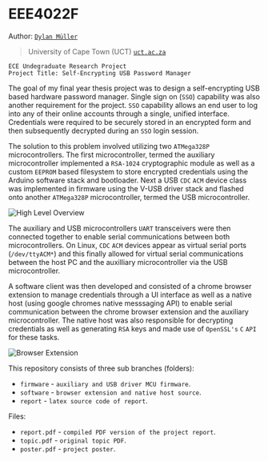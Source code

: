 # EEE4022F

Author: [`Dylan Müller`](https://www.linkedin.com/in/dylanmuller/)
> University of Cape Town (UCT) [`uct.ac.za`](https://uct.ac.za)

```
ECE Undegraduate Research Project
Project Title: Self-Encrypting USB Password Manager
```

The goal of my final year thesis project was to design a self-encrypting USB based hardware password manager. Single sign on (`SSO`) capability was also another requirement for the project. `SSO` capability allows an end user to log into any of their online accounts through a single, unified interface. Credentials were required to be securely stored in an encrypted form and then subsequently decrypted during an `SSO` login session. 

The solution to this problem involved utilizing two `ATMega328P` microcontrollers. The first microcontroller, termed the auxiliary microcontroller implemented a `RSA-1024` cryptographic module as well as a custom `EEPROM` based filesystem to store encrypted credentials using the Arduino software stack and bootloader. Next a USB `CDC` `ACM` device class was implemented in firmware using the V-USB driver stack and flashed onto another `ATMega328P` microcontroller, termed the USB microcontroller. 

![High Level Overview](https://raw.githubusercontent.com/lunarjournal/research/main/images/HL.png)

The auxiliary and USB microcontrollers `UART` transceivers were then connected together to enable serial communications between both microcontrollers. On Linux, `CDC` `ACM` devices appear as virtual serial ports (`/dev/ttyACM*`) and this finally allowed for virtual serial communications between the host PC and the auxilliary microcontroller via the USB microcontroller.

A software client was then developed and consisted of a chrome browser extension to manage credentials through a UI interface as well as a native host (using google chromes native messsaging API) to enable serial communication between the chrome browser extension and the auxiliary microcontroller. The native host was also responsible for decrypting credentials as well as generating `RSA` keys and made use of `OpenSSL's` `C` `API` for these tasks. 

![Browser Extension](https://raw.githubusercontent.com/lunarjournal/research/main/images/DE.png)

This repository consists of three sub branches (folders):
* `firmware` - `auxiliary and USB driver MCU firmware`.
* `software` - `browser extension and native host source`.
* `report` - `latex source code of report`.

Files:
<br/>
* `report.pdf` - `compiled PDF version of the project report`.
* `topic.pdf` - `original topic PDF`.
* `poster.pdf` - `project poster`.
